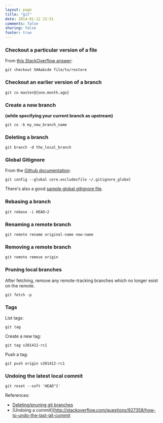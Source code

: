 ```yaml
---
layout: page
title: "git"
date: 2014-01-12 22:51
comments: false
sharing: false
footer: true
---
```


### Checkout a particular version of a file
From [this StackOverflow answer](http://stackoverflow.com/a/215731):
```
git checkout SHAabcde file/to/restore
```

### Checkout an earlier version of a branch
```
git co master@{one.month.ago}
```

### Create a new branch
**(while specifying your current branch as upstream)**
```
git co -b my_new_branch_name
```

### Deleting a branch
```
git branch -d the_local_branch
```

### Global Gitignore
From the [Github documentation](https://help.github.com/articles/ignoring-files#create-a-global-gitignore):
```
git config --global core.excludesfile ~/.gitignore_global
```
There's also a good [sample global gitignore file](https://gist.github.com/octocat/9257657).

### Rebasing a branch
```
git rebase -i HEAD~2
```

### Renaming a remote branch
```
git remote rename original-name new-name
```

### Removing a remote branch
```
git remote remove origin
```

### Pruning local branches
After fetching, remove any remote-tracking branches which no longer exist on the remote.
```
git fetch -p
```

### Tags
List tags:
```
git tag
```

Create a new tag:
```
git tag v201412-rc1
```

Push a tag:
```
git push origin v201412-rc1
```

### Undoing the latest local commit
```
git reset --soft 'HEAD^1'
```

References:

- [Deleting/pruning git branches](http://makandracards.com/makandra/621-git-delete-a-branch-local-or-remote)
- [Undoing a commit](http://stackoverflow.com/questions/927358/how-to-undo-the-last-git-commit
